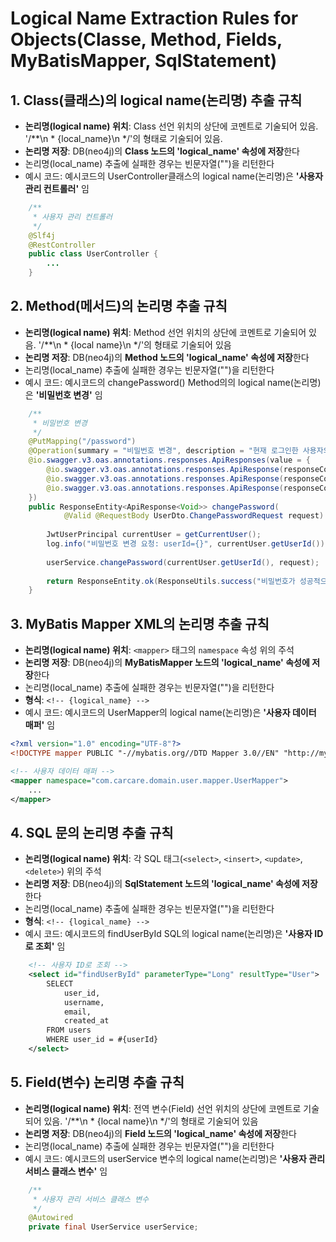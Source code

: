 # Logical Name Extraction Rules for Objects(Classe, Method, Fields, MyBatisMapper, SqlStatement)

## 1. Class(클래스)의 logical name(논리명) 추출 규칙
- **논리명(logical name) 위치**: Class 선언 위치의 상단에 코멘트로 기술되어 있음. '/**\n * {local_name}\n */'의 형태로 기술되어 있음.
- **논리명 저장**: DB(neo4j)의 **Class 노드의 'logical_name' 속성에 저장**한다
- 논리명(local_name) 추출에 실패한 경우는 빈문자열("")을 리턴한다
- 예시 코드: 예시코드의 UserController클래스의 logical name(논리명)은 **'사용자 관리 컨트롤러'** 임
```java
    /**
     * 사용자 관리 컨트롤러
     */
    @Slf4j
    @RestController
    public class UserController {
        ...
    }
```

## 2. Method(메서드)의 논리명 추출 규칙
- **논리명(logical name) 위치**: Method 선언 위치의 상단에 코멘트로 기술되어 있음. '/**\n * {local name}\n */'의 형태로 기술되어 있음
- **논리명 저장**: DB(neo4j)의 **Method 노드의 'logical_name' 속성에 저장**한다
- 논리명(local_name) 추출에 실패한 경우는 빈문자열("")을 리턴한다
- 예시 코드: 예시코드의 changePassword() Method의의 logical name(논리명)은 **'비밀번호 변경'** 임
```java
    /**
     * 비밀번호 변경
     */
    @PutMapping("/password")
    @Operation(summary = "비밀번호 변경", description = "현재 로그인한 사용자의 비밀번호를 변경합니다.")
    @io.swagger.v3.oas.annotations.responses.ApiResponses(value = {
        @io.swagger.v3.oas.annotations.responses.ApiResponse(responseCode = "200", description = "비밀번호 변경 성공"),
        @io.swagger.v3.oas.annotations.responses.ApiResponse(responseCode = "400", description = "잘못된 요청 데이터"),
        @io.swagger.v3.oas.annotations.responses.ApiResponse(responseCode = "401", description = "인증 실패")
    })
    public ResponseEntity<ApiResponse<Void>> changePassword(
            @Valid @RequestBody UserDto.ChangePasswordRequest request) {
        
        JwtUserPrincipal currentUser = getCurrentUser();
        log.info("비밀번호 변경 요청: userId={}", currentUser.getUserId());
        
        userService.changePassword(currentUser.getUserId(), request);
        
        return ResponseEntity.ok(ResponseUtils.success("비밀번호가 성공적으로 변경되었습니다.", null));
    }
```


## 3. MyBatis Mapper XML의 논리명 추출 규칙
- **논리명(logical name) 위치**: `<mapper>` 태그의 `namespace` 속성 위의 주석
- **논리명 저장**: DB(neo4j)의 **MyBatisMapper 노드의 'logical_name' 속성에 저장**한다
- 논리명(local_name) 추출에 실패한 경우는 빈문자열("")을 리턴한다
- **형식**: `<!-- {logical_name} -->`
- 예시 코드: 예시코드의 UserMapper의 logical name(논리명)은 **'사용자 데이터 매퍼'** 임
```xml
<?xml version="1.0" encoding="UTF-8"?>
<!DOCTYPE mapper PUBLIC "-//mybatis.org//DTD Mapper 3.0//EN" "http://mybatis.org/dtd/mybatis-3-mapper.dtd">

<!-- 사용자 데이터 매퍼 -->
<mapper namespace="com.carcare.domain.user.mapper.UserMapper">
    ...
</mapper>
```

## 4. SQL 문의 논리명 추출 규칙
- **논리명(logical name) 위치**: 각 SQL 태그(`<select>`, `<insert>`, `<update>`, `<delete>`) 위의 주석
- **논리명 저장**: DB(neo4j)의 **SqlStatement 노드의 'logical_name' 속성에 저장**한다
- 논리명(local_name) 추출에 실패한 경우는 빈문자열("")을 리턴한다
- **형식**: `<!-- {logical_name} -->`
- 예시 코드: 예시코드의 findUserById SQL의 logical name(논리명)은 **'사용자 ID로 조회'** 임
```xml
    <!-- 사용자 ID로 조회 -->
    <select id="findUserById" parameterType="Long" resultType="User">
        SELECT 
            user_id,
            username,
            email,
            created_at
        FROM users 
        WHERE user_id = #{userId}
    </select>
```

## 5. Field(변수) 논리명 추출 규칙
- **논리명(logical name) 위치**: 전역 변수(Field) 선언 위치의 상단에 코멘트로 기술되어 있음. '/**\n * {local name}\n */'의 형태로 기술되어 있음
- **논리명 저장**: DB(neo4j)의 **Field 노드의 'logical_name' 속성에 저장**한다
- 논리명(local_name) 추출에 실패한 경우는 빈문자열("")을 리턴한다
- 예시 코드: 예시코드의 userService 변수의 logical name(논리명)은 **'사용자 관리 서비스 클래스 변수'** 임
```java
    /**
	 * 사용자 관리 서비스 클래스 변수
	 */
	@Autowired
    private final UserService userService;
```